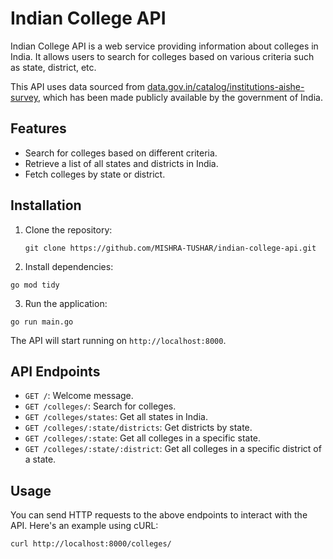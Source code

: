 # Indian College API

Indian College API is a web service providing information about colleges in India. It allows users to search for colleges based on various criteria such as state, district, etc.

This API uses data sourced from [data.gov.in/catalog/institutions-aishe-survey](data.gov.in/catalog/institutions-aishe-survey), which has been made publicly available by the government of India.

## Features

- Search for colleges based on different criteria.
- Retrieve a list of all states and districts in India.
- Fetch colleges by state or district.

## Installation

1. Clone the repository:
   ```
   git clone https://github.com/MISHRA-TUSHAR/indian-college-api.git
   ```

2. Install dependencies:
```
go mod tidy
```


3. Run the application:

```
go run main.go
```


The API will start running on `http://localhost:8000`.

## API Endpoints

- `GET /`: Welcome message.
- `GET /colleges/`: Search for colleges.
- `GET /colleges/states`: Get all states in India.
- `GET /colleges/:state/districts`: Get districts by state.
- `GET /colleges/:state`: Get all colleges in a specific state.
- `GET /colleges/:state/:district`: Get all colleges in a specific district of a state.

## Usage

You can send HTTP requests to the above endpoints to interact with the API. Here's an example using cURL:

```
curl http://localhost:8000/colleges/

```

